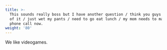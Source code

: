 ```yaml
---
title: >-
  This sounds really boss but I have another question / think you guys are full
  of it / just wet my pants / need to go eat lunch / my mom needs to make a
  phone call now.
weight: '80'
---
```

We like videogames.
